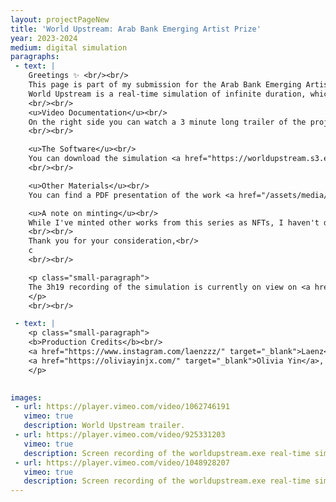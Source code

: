 ```yaml
---
layout: projectPageNew
title: 'World Upstream: Arab Bank Emerging Artist Prize'
year: 2023-2024
medium: digital simulation
paragraphs:
 - text: |
    Greetings ✨ <br/><br/>
    This page is part of my submission for the Arab Bank Emerging Artist prize.<br/><br/>
    World Upstream is a real-time simulation of infinite duration, which exists as a <i>.exe software</i>. Since this file format was not an option in the submission form, I'm adding a few resources here.
    <br/><br/>
    <u>Video Documentation</u><br/>
    On the right side you can watch a 3 minute long trailer of the project, as well as two screen recordings of the simulation: a short one (7 minutes) and a long one (3 hours and 19 minutes.) 
    <br/><br/>

    <u>The Software</u><br/>
    You can download the simulation <a href="https://worldupstream.s3.eu-central-1.amazonaws.com/WU-1.0.0-v3.zip" target="_blank">here</a>. The software only runs on Windows and requires a dedicated, recent graphics card (NVIDIA RTX 3060 or equivalent,) a standard gaming setup.
    <br/><br/>

    <u>Other Materials</u><br/>
    You can find a PDF presentation of the work <a href="/assets/media/WorldUpstream-Presentation-Fall24.pdf" target="_blank">here</a>.<br/><br/>

    <u>A note on minting</u><br/>
    While I've minted other works from this series as NFTs, I haven't done it for the core simulation. I'm excited to find a way for software like this to meaningfully exist as an NFT. Currently the work exists in the contemporary art market, as an edition of 3 + 2AP.
    <br/><br/>
    Thank you for your consideration,<br/>
    c
    <br/><br/>

    <p class="small-paragraph">
    The 3h19 recording of the simulation is currently on view on <a href="https://down-the-silicon-meadow.common.garden/">common.garden</a>, part of Down the Silicon Meadow, an exhibition curated by OFFICE IMPART and Blueshift Gallery.
    </p>
    <br/><br/>

 - text: |
    <p class="small-paragraph">
    <b>Production Credits</b><br/>
    <a href="https://www.instagram.com/laenzzz/" target="_blank">Laenz</a>, sound design<br/>
    <a href="https://oliviayinjx.com/" target="_blank">Olivia Yin</a>, world design<br/>
    </p>
    

images:
 - url: https://player.vimeo.com/video/1062746191
   vimeo: true
   description: World Upstream trailer.
 - url: https://player.vimeo.com/video/925331203
   vimeo: true
   description: Screen recording of the worldupstream.exe real-time simulation.
 - url: https://player.vimeo.com/video/1048928207
   vimeo: true
   description: Screen recording of the worldupstream.exe real-time simulation. 
---
```

